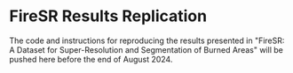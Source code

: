 # FireSR Results Replication

The code and instructions for reproducing the results presented in "FireSR: A Dataset for Super-Resolution and Segmentation of Burned Areas" will be pushed here before the end of August 2024.